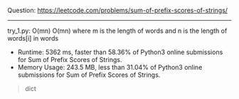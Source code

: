 Question: https://leetcode.com/problems/sum-of-prefix-scores-of-strings/

---

try_1.py: O(mn) O(mn) where m is the length of words and n is the length of words[i] in words

* Runtime: 5362 ms, faster than 58.36% of Python3 online submissions for Sum of Prefix Scores of Strings.
* Memory Usage: 243.5 MB, less than 31.04% of Python3 online submissions for Sum of Prefix Scores of Strings. 

> dict
